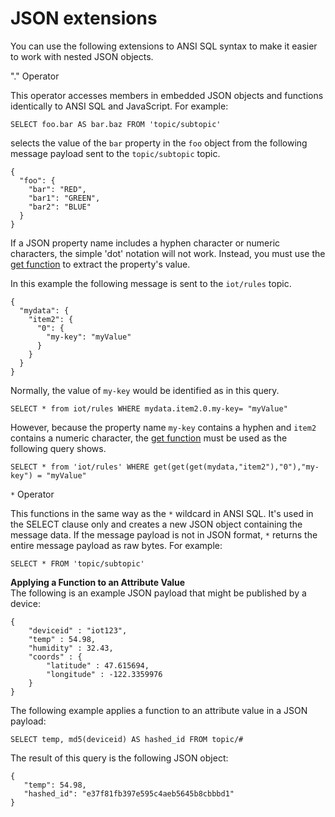 # JSON extensions<a name="iot-sql-json"></a>

You can use the following extensions to ANSI SQL syntax to make it easier to work with nested JSON objects\.

"\." Operator

This operator accesses members in embedded JSON objects and functions identically to ANSI SQL and JavaScript\. For example: 

```
SELECT foo.bar AS bar.baz FROM 'topic/subtopic'
```

selects the value of the `bar` property in the `foo` object from the following message payload sent to the `topic/subtopic` topic\.

```
{
  "foo": {
    "bar": "RED",
    "bar1": "GREEN",
    "bar2": "BLUE"
  }
}
```

If a JSON property name includes a hyphen character or numeric characters, the simple 'dot' notation will not work\. Instead, you must use the [get function](iot-sql-functions.md#iot-sql-function-get) to extract the property's value\. 

 In this example the following message is sent to the `iot/rules` topic\. 

```
{
  "mydata": {
    "item2": {
      "0": {
        "my-key": "myValue"
      }
    }
  }
}
```

Normally, the value of `my-key` would be identified as in this query\.

```
SELECT * from iot/rules WHERE mydata.item2.0.my-key= "myValue"
```

However, because the property name `my-key` contains a hyphen and `item2` contains a numeric character, the [get function](iot-sql-functions.md#iot-sql-function-get) must be used as the following query shows\.

```
SELECT * from 'iot/rules' WHERE get(get(get(mydata,"item2"),"0"),"my-key") = "myValue"
```

 `*` Operator

This functions in the same way as the `*` wildcard in ANSI SQL\. It's used in the SELECT clause only and creates a new JSON object containing the message data\. If the message payload is not in JSON format, `*` returns the entire message payload as raw bytes\. For example: 

```
SELECT * FROM 'topic/subtopic'
```

**Applying a Function to an Attribute Value**  
The following is an example JSON payload that might be published by a device:

```
{
    "deviceid" : "iot123",
    "temp" : 54.98,
    "humidity" : 32.43,
    "coords" : {
        "latitude" : 47.615694,
        "longitude" : -122.3359976
    }
}
```

The following example applies a function to an attribute value in a JSON payload:

```
SELECT temp, md5(deviceid) AS hashed_id FROM topic/#
```

The result of this query is the following JSON object:

```
{
   "temp": 54.98,
   "hashed_id": "e37f81fb397e595c4aeb5645b8cbbbd1"
}
```